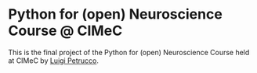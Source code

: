 # Python for (open) Neuroscience Course @ CIMeC

This is the final project of the Python for (open) Neuroscience Course held at CIMeC by [Luigi Petrucco](https://github.com/vigji/).

